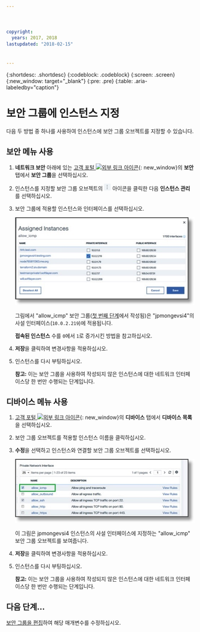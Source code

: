 ```yaml
---



copyright:
  years: 2017, 2018
lastupdated: "2018-02-15"


---
```


{:shortdesc: .shortdesc}
{:codeblock: .codeblock}
{:screen: .screen}
{:new_window: target="_blank"}
{:pre: .pre}
{:table: .aria-labeledby="caption"}

# 보안 그룹에 인스턴스 지정
다음 두 방법 중 하나를 사용하여 인스턴스에 보안 그룹 오브젝트를 지정할 수 있습니다.

## 보안 메뉴 사용

1. **네트워크 보안** 아래에 있는 [고객 포털 ![외부 링크 아이콘](../../icons/launch-glyph.svg "외부 링크 아이콘")](https://control.softlayer.com/){: new_window}의 **보안** 탭에서 **보안 그룹**을 선택하십시오.
2. 인스턴스를 지정할 보안 그룹 오브젝트의 ![추가 아이콘](./images/more_icon.jpg) 아이콘을 클릭한 다음 **인스턴스 관리**를 선택하십시오.
3. 보안 그룹에 적용할 인스턴스와 인터페이스를 선택하십시오.

	![보안 메뉴 인스턴스](./images/security_assign.jpg)

	그림에서 "allow_icmp" 보안 그룹([첫 번째 단계](csg_create.html)에서 작성됨)은 "jpmongevsi4"의 사설 인터페이스(`10.0.2.219`)에 적용됩니다.

	**접속된 인스턴스** 수를 `0`에서 `1`로 증가시킨 방법을 참고하십시오.

4. **저장**을 클릭하여 변경사항을 적용하십시오.

5. 인스턴스를 다시 부팅하십시오.

	**참고:** 이는 보안 그룹을 사용하여 작성되지 않은 인스턴스에 대한 네트워크 인터페이스당 한 번만 수행되는 단계입니다.

## 디바이스 메뉴 사용

1. [고객 포털 ![외부 링크 아이콘](../../icons/launch-glyph.svg "외부 링크 아이콘")](https://control.softlayer.com/){: new_window}의 **디바이스** 탭에서 **디바이스 목록**을 선택하십시오.
2. 보안 그룹 오브젝트를 적용할 인스턴스 이름을 클릭하십시오.
3. **수정**을 선택하고 인스턴스와 연결할 보안 그룹 오브젝트를 선택하십시오.

	![디바이스 메뉴 인스턴스](./images/device_assign.jpg)

	이 그림은 jpmongevsi4 인스턴스의 사설 인터페이스에 지정하는 "allow_icmp" 보안 그룹 오브젝트를 보여줍니다.
4. **저장**을 클릭하여 변경사항을 적용하십시오.

5. 인스턴스를 다시 부팅하십시오.

	**참고:** 이는 보안 그룹을 사용하여 작성되지 않은 인스턴스에 대한 네트워크 인터페이스당 한 번만 수행되는 단계입니다.

## 다음 단계...
[보안 그룹을 편집](csg_edit.html)하여 해당 매개변수를 수정하십시오.  
